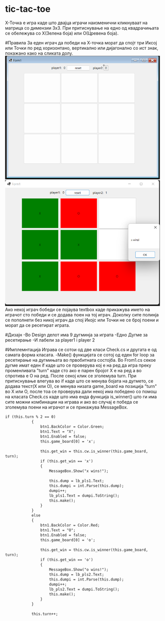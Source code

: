 # tic-tac-toe
Х-Точка е игра каде што двајца играчи наизменични кликнуваат на матрица со димензии 3х3. При притиснување на едно од квадрачињата се обележува со Х(Зелена боја) или О(Цревена боја). 

#Правила
За еден играч да победи на Х-точка морат да спојт три Иксој или Точки по ред хоризонтано, вертикално или дијагонално со ист знак, покажано како на сликата долу.
![alt text](https://github.com/tanesoff/Proektna-Zadaca-VP-2023/blob/master/Sliki/One.png)
![alt text](https://github.com/tanesoff/Proektna-Zadaca-VP-2023/blob/master/Sliki/Two.png)
Ако некој играч бобеди се појаува textbox каде прикажува името на играчот сто победи и се додава поен на тој играч. Доколку сите полинја се пополнети без никој играч да спој Икојс или Точки не се број поени и морат да се ресетират играта. 

#Дизајн
-Во Design делот има 9 дугминја за играта
-Едно Дугме за ресетирање
-И лабели за player1 i player 2

#Имплемнтација
Играва се сотои од две класи Check.cs и другата е од самата форма класата.
-Make() функцијата се сотој од еден for loop за ресетирање на дугмињата во првобитната состојба. Во From1.cs секое дугме имат еден if каде што се проверува кој е на ред да игра преку променливата "turn" каде сто ако е парен бројот Х е на ред а во спротива е О на ред.
После секој клик се зголемува turn. При притиснување влегува во if каде што се менува бојата на дугмето, се додава текст(X или О), се менува низата game_board на позиција "turn" во Х или О,
после тоа се проверува дали некој има победено со помош на класата Check.cs каде што има енда функција is_winner() што ги има сите можни комбинации на играва и ако во случај е победа се зголемува поени на играчот и се прикажува MessageBox. 

``` 
if (this.turn % 2 == 0)
            {
                btn1.BackColor = Color.Green;
                btn1.Text = "X";
                btn1.Enabled = false;
                this.game_board[0] = 'x';

                this.get_win = this.cw.is_winner(this.game_board, turn);
                if (this.get_win == 'x')
                {
                    MessageBox.Show("x wins!");

                    this.dump = lb_pls1.Text;
                    this.dumpi = int.Parse(this.dump);
                    dumpi++;
                    lb_pls1.Text = dumpi.ToString();
                    this.make();
                }
            }
            else
            {
                btn1.BackColor = Color.Red;
                btn1.Text = "O";
                btn1.Enabled = false;
                this.game_board[0] = 'o';

                this.get_win = this.cw.is_winner(this.game_board, turn);
                if (this.get_win == 'o')
                {
                    MessageBox.Show("o wins!");
                    this.dump = lb_pls2.Text;
                    this.dumpi = int.Parse(this.dump);
                    dumpi++;
                    lb_pls2.Text = dumpi.ToString();
                    this.make();
                }
            }

            this.turn++;
```
